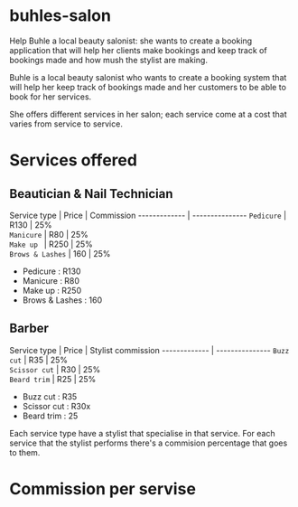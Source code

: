 # buhles-salon
Help Buhle a local beauty salonist: she wants to create a booking application that will help her clients make bookings and keep track of bookings made and how mush the stylist are making. 

Buhle is a local beauty salonist who wants to create a booking system that will help her keep track of bookings made and her customers to be able to book for her services. 

She offers different services in her salon; each service come at a cost that varies from service to service.  

# Services offered

## Beautician & Nail Technician


Service type   | Price | Commission
-------------  | ---------------
`Pedicure`      |  R130 |   25%        
`Manicure` 	    |  R80    | 25%     
`Make up ` 	     |  R250   | 25%  
`Brows & Lashes` | 	 160   | 25%   
  

* Pedicure : R130 
* Manicure : R80
* Make up  : R250
* Brows & Lashes : 160

## Barber

Service type   | Price | Stylist commission
-------------  | ---------------
`Buzz cut`      |  R35 |   25%        
`Scissor cut` 	    |  R30    | 25%     
`Beard trim` 	     |  R25  | 25%  

 * Buzz cut : R35
 * Scissor cut : R30x
 * Beard trim : 25

 Each service type have a stylist that specialise in that service. For each service that the stylist performs there's a commision percentage that goes to them.   

 # Commission per servise




 

